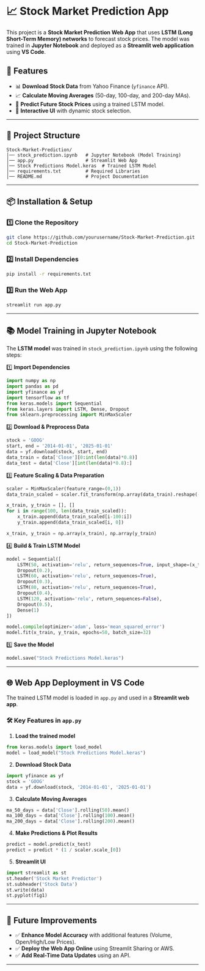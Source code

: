 # 📈 Stock Market Prediction App

This project is a **Stock Market Prediction Web App** that uses **LSTM (Long Short-Term Memory) networks** to forecast stock prices. The model was trained in **Jupyter Notebook** and deployed as a **Streamlit web application** using **VS Code**.

## 🚀 Features
- 📊 **Download Stock Data** from Yahoo Finance (`yfinance` API).
- 📈 **Calculate Moving Averages** (50-day, 100-day, and 200-day MAs).
- 🔮 **Predict Future Stock Prices** using a trained LSTM model.
- 🎨 **Interactive UI** with dynamic stock selection.

---

## 📁 Project Structure
```
Stock-Market-Prediction/
│── stock_prediction.ipynb   # Jupyter Notebook (Model Training)
│── app.py                   # Streamlit Web App
│── Stock Predictions Model.keras  # Trained LSTM Model
│── requirements.txt         # Required Libraries
│── README.md                # Project Documentation
```

---

## 📦 Installation & Setup
### 1️⃣ Clone the Repository
```bash
git clone https://github.com/yourusername/Stock-Market-Prediction.git
cd Stock-Market-Prediction
```

### 2️⃣ Install Dependencies
```bash
pip install -r requirements.txt
```

### 3️⃣ Run the Web App
```bash
streamlit run app.py
```

---

## 📚 Model Training in Jupyter Notebook
The **LSTM model** was trained in `stock_prediction.ipynb` using the following steps:

1️⃣ **Import Dependencies**
```python
import numpy as np
import pandas as pd
import yfinance as yf
import tensorflow as tf
from keras.models import Sequential
from keras.layers import LSTM, Dense, Dropout
from sklearn.preprocessing import MinMaxScaler
```

2️⃣ **Download & Preprocess Data**
```python
stock = 'GOOG'
start, end = '2014-01-01', '2025-01-01'
data = yf.download(stock, start, end)
data_train = data['Close'][0:int(len(data)*0.8)]
data_test = data['Close'][int(len(data)*0.8):]
```

3️⃣ **Feature Scaling & Data Preparation**
```python
scaler = MinMaxScaler(feature_range=(0,1))
data_train_scaled = scaler.fit_transform(np.array(data_train).reshape(-1,1))

x_train, y_train = [], []
for i in range(100, len(data_train_scaled)):
    x_train.append(data_train_scaled[i-100:i])
    y_train.append(data_train_scaled[i, 0])

x_train, y_train = np.array(x_train), np.array(y_train)
```

4️⃣ **Build & Train LSTM Model**
```python
model = Sequential([
    LSTM(50, activation='relu', return_sequences=True, input_shape=(x_train.shape[1],1)),
    Dropout(0.2),
    LSTM(60, activation='relu', return_sequences=True),
    Dropout(0.3),
    LSTM(80, activation='relu', return_sequences=True),
    Dropout(0.4),
    LSTM(120, activation='relu', return_sequences=False),
    Dropout(0.5),
    Dense(1)
])

model.compile(optimizer='adam', loss='mean_squared_error')
model.fit(x_train, y_train, epochs=50, batch_size=32)
```

5️⃣ **Save the Model**
```python
model.save("Stock Predictions Model.keras")
```

---

## 🌐 Web App Deployment in VS Code
The trained LSTM model is loaded in `app.py` and used in a **Streamlit web app**.

### 🛠 Key Features in `app.py`
1. **Load the trained model**
```python
from keras.models import load_model
model = load_model("Stock Predictions Model.keras")
```

2. **Download Stock Data**
```python
import yfinance as yf
stock = 'GOOG'
data = yf.download(stock, '2014-01-01', '2025-01-01')
```

3. **Calculate Moving Averages**
```python
ma_50_days = data['Close'].rolling(50).mean()
ma_100_days = data['Close'].rolling(100).mean()
ma_200_days = data['Close'].rolling(200).mean()
```

4. **Make Predictions & Plot Results**
```python
predict = model.predict(x_test)
predict = predict * (1 / scaler.scale_[0])
```

5. **Streamlit UI**
```python
import streamlit as st
st.header('Stock Market Predictor')
st.subheader('Stock Data')
st.write(data)
st.pyplot(fig1)
```

---

## 📌 Future Improvements
- ✅ **Enhance Model Accuracy** with additional features (Volume, Open/High/Low Prices).
- ✅ **Deploy the Web App Online** using Streamlit Sharing or AWS.
- ✅ **Add Real-Time Data Updates** using an API.

---

